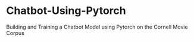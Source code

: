 # Chatbot-Using-Pytorch
Building and Training a Chatbot Model using Pytorch on the Cornell Movie Corpus

